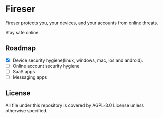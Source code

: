 # Fireser

Fireser protects you, your devices, and your accounts from online threats. 

Stay safe online. 


## Roadmap

- [x] Device security hygiene(linux, windows, mac, ios and android).
- [ ] Online account security hygiene 
- [ ] SaaS apps
- [ ] Messaging apps

## License
All file under this repository is covered by AGPL-3.0 License unless otherwise specified. 